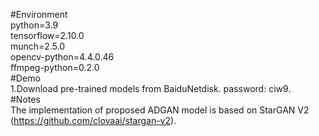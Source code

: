 #Environment<br>
 python=3.9<br>
 tensorflow=2.10.0<br>
 munch=2.5.0<br>
 opencv-python=4.4.0.46<br>
 ffmpeg-python=0.2.0<br>
#Demo<br>
 1.Download pre-trained models from BaiduNetdisk. password: ciw9.<br>
#Notes<br>
The implementation of proposed ADGAN model is based on StarGAN V2 (https://github.com/clovaai/stargan-v2). 
